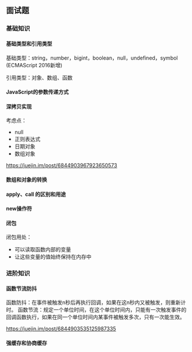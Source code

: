 ## 面试题

### 基础知识
#### 基础类型和引用类型
基础类型：string，number，bigint，boolean，null，undefined，symbol (ECMAScript 2016新增)

引用类型：对象、数组、函数

#### JavaScript的参数传递方式

#### 深拷贝实现

考虑点：
* null
* 正则表达式
* 日期对象
* 数组对象

https://juejin.im/post/6844903967923650573

#### 数组和对象的转换

#### apply、call 的区别和用途


#### new操作符

#### 闭包

闭包用处：
* 可以读取函数内部的变量
* 让这些变量的值始终保持在内存中

### 进阶知识
#### 函数节流防抖
函数防抖：在事件被触发n秒后再执行回调，如果在这n秒内又被触发，则重新计时。
函数节流：规定一个单位时间，在这个单位时间内，只能有一次触发事件的回调函数执行，如果在同一个单位时间内某事件被触发多次，只有一次能生效。

https://juejin.im/post/6844903535125987335


#### 强缓存和协商缓存

